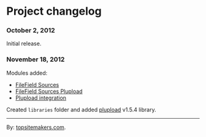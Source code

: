 # Project changelog

### October 2, 2012

Initial release.

### November 18, 2012

Modules added:

- [FileField Sources](http://drupal.org/project/filefield_sources)
- [FileField Sources Plupload](http://drupal.org/project/filefield_sources_plupload)
- [Plupload integration](http://drupal.org/project/plupload)

Created `libraries` folder and added [plupload](http://plupload.com/) v1.5.4 library.

<hr>

By: [topsitemakers.com](http://www.topsitemakers.com).
